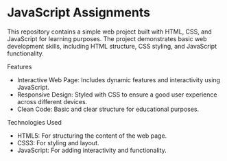 # JavaScript Assignments

This repository contains a simple web project built with HTML, CSS, and JavaScript for learning purposes. The project demonstrates basic web development skills, including HTML structure, CSS styling, and JavaScript functionality.

Features
* Interactive Web Page: Includes dynamic features and interactivity using JavaScript.
* Responsive Design: Styled with CSS to ensure a good user experience across different devices.
* Clean Code: Basic and clear structure for educational purposes.

Technologies Used
* HTML5: For structuring the content of the web page.
* CSS3: For styling and layout.
* JavaScript: For adding interactivity and functionality.
